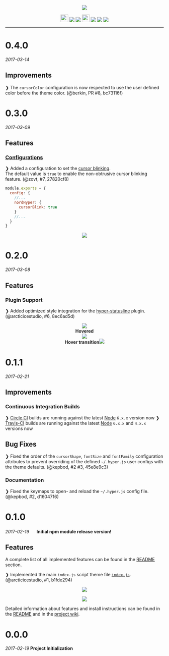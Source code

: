 <p align="center"><img src="https://cdn.rawgit.com/arcticicestudio/nord-hyper/develop/assets/nord-hyper-banner.svg"/></p>

<p align="center"><img src="https://assets-cdn.github.com/favicon.ico" width=24 height=24/> <a href="https://github.com/arcticicestudio/nord-hyper/releases/latest"><img src="https://img.shields.io/github/release/arcticicestudio/nord-hyper.svg"/></a> <a href="https://github.com/arcticicestudio/nord/releases/tag/v0.2.0"><img src="https://img.shields.io/badge/Nord-v0.2.0-88C0D0.svg"/></a> <img src="https://www.npmjs.com/static/images/touch-icons/favicon-32x32.png" width=24 height=24/> <a href="https://www.npmjs.com/package/nord-hyper"><img src="https://img.shields.io/npm/v/nord-hyper.svg"/></a> <a href="https://www.npmjs.com/package/nord-hyper"><img src="https://img.shields.io/npm/dt/nord-hyper.svg"/></a> <a href="https://www.npmjs.com/package/nord-hyper"><img src="https://img.shields.io/npm/dm/nord-hyper.svg"/></a></p>

---

# 0.4.0
*2017-03-14*
## Improvements
❯ The `cursorColor` configuration is now respected to use the user defined color before the theme color. (@berkin, PR #8, bc73116f)

# 0.3.0
*2017-03-09*
## Features
### [Configurations][readme-configuration]
❯ Added a configuration to set the [cursor blinking](https://github.com/arcticicestudio/nord-hyper#cursor-blinking).  
The default value is `true` to enable the non-obtrusive cursor blinking feature. (@zovt, #7, 27820cf8)  
```js
module.exports = {
  config: {
    //...
    nordHyper: {
      cursorBlink: true
    }
    //...
  }
}
```

<p align="center"><img src="https://raw.githubusercontent.com/arcticicestudio/nord-hyper/develop/assets/scrcast-feature-cursor-blink.gif"/></p>

# 0.2.0
*2017-03-08*
## Features
### Plugin Support 
❯ Added optimized style integration for the [hyper-statusline](https://www.npmjs.com/package/hyper-statusline) plugin. (@arcticicestudio, #6, 8ec6ad5d)

<p align="center"><img src="https://cloud.githubusercontent.com/assets/7836623/23712413/2a10b672-0423-11e7-854d-cb68e3e2a04c.png"/><br><strong>Hovered</strong><br><img src="https://cloud.githubusercontent.com/assets/7836623/23712434/3705d98e-0423-11e7-941a-7d0abc1b859d.png"/><br><strong>Hover transition</strong><img src="https://cloud.githubusercontent.com/assets/7836623/23712581/a40366f0-0423-11e7-80bd-e680808227aa.gif"/></p>

# 0.1.1
*2017-02-21*
## Improvements
### Continuous Integration Builds
❯ [Circle CI](https://circleci.com/gh/arcticicestudio/nord-hyper) builds are running against the latest [Node](https://nodejs.org) `6.x.x` version now
❯ [Travis-CI](https://travis-ci.org/arcticicestudio/nord-hyper) builds are running against the latest [Node](https://nodejs.org) `6.x.x` and `4.x.x` versions now

## Bug Fixes
❯ Fixed the order of the `cursorShape`, `fontSize` and `fontFamily` configuration attributes to prevent overriding of the defined `~/.hyper.js` user configs with the theme defaults. (@kepbod, #2 #3, 45e8e9c3)

### Documentation
❯ Fixed the keymaps to open- and reload the `~/.hyper.js` config file. (@kepbod, #2, d1604716)

# 0.1.0
*2017-02-19*
<img src="https://www.npmjs.com/static/images/touch-icons/apple-touch-icon-60x60.png" width=16 height=16/> **Initial npm module release version!**

## Features
A complete list of all implemented features can be found in the [README](https://github.com/arcticicestudio/nord-hyper/blob/develop/README.md#features) section.

❯ Implemented the main `index.js` script theme file [`index.js`](https://github.com/arcticicestudio/nord-hyper/blob/develop/index.js). (@arcticicestudio, #1, b1fde294)

<p align="center"><img src="https://raw.githubusercontent.com/arcticicestudio/nord-hyper/develop/assets/scrot-top.png"/></p>

<p align="center"><img src="https://raw.githubusercontent.com/arcticicestudio/nord-hyper/develop/assets/scrot-feature-tabs.png"/></p>

Detailed information about features and install instructions can be found in the [README](https://github.com/arcticicestudio/nord-hyper/blob/develop/README.md#installation) and in the [project wiki](https://github.com/arcticicestudio/nord-hyper/wiki).

# 0.0.0
*2017-02-19*
**Project Initialization**

[readme-configuration]: https://github.com/arcticicestudio/nord-hyper#configuration

